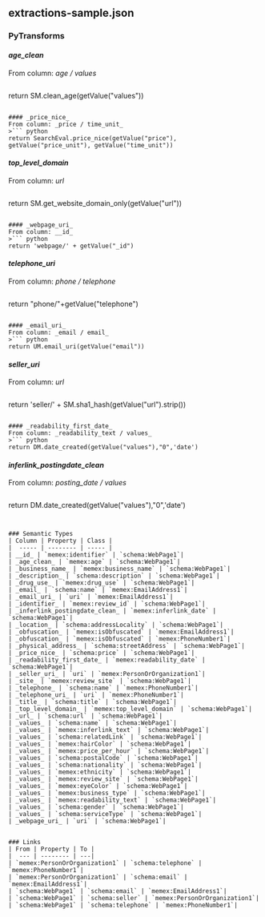 ## extractions-sample.json

### PyTransforms
#### _age_clean_
From column: _age / values_
>``` python
return SM.clean_age(getValue("values"))
```

#### _price_nice_
From column: _price / time_unit_
>``` python
return SearchEval.price_nice(getValue("price"), getValue("price_unit"), getValue("time_unit"))
```

#### _top_level_domain_
From column: _url_
>``` python
return SM.get_website_domain_only(getValue("url"))
```

#### _webpage_uri_
From column: __id_
>``` python
return 'webpage/' + getValue("_id")
```

#### _telephone_uri_
From column: _phone / telephone_
>``` python
return "phone/"+getValue("telephone")
```

#### _email_uri_
From column: _email / email_
>``` python
return UM.email_uri(getValue("email"))
```

#### _seller_uri_
From column: _url_
>``` python
return 'seller/' + SM.sha1_hash(getValue("url").strip())
```

#### _readability_first_date_
From column: _readability_text / values_
>``` python
return DM.date_created(getValue("values"),"0",'date')
```

#### _inferlink_postingdate_clean_
From column: _posting_date / values_
>``` python
return DM.date_created(getValue("values"),"0",'date')
```


### Semantic Types
| Column | Property | Class |
|  ----- | -------- | ----- |
| __id_ | `memex:identifier` | `schema:WebPage1`|
| _age_clean_ | `memex:age` | `schema:WebPage1`|
| _business_name_ | `memex:business_name` | `schema:WebPage1`|
| _description_ | `schema:description` | `schema:WebPage1`|
| _drug_use_ | `memex:drug_use` | `schema:WebPage1`|
| _email_ | `schema:name` | `memex:EmailAddress1`|
| _email_uri_ | `uri` | `memex:EmailAddress1`|
| _identifier_ | `memex:review_id` | `schema:WebPage1`|
| _inferlink_postingdate_clean_ | `memex:inferlink_date` | `schema:WebPage1`|
| _location_ | `schema:addressLocality` | `schema:WebPage1`|
| _obfuscation_ | `memex:isObfuscated` | `memex:EmailAddress1`|
| _obfuscation_ | `memex:isObfuscated` | `memex:PhoneNumber1`|
| _physical_address_ | `schema:streetAddress` | `schema:WebPage1`|
| _price_nice_ | `schema:price` | `schema:WebPage1`|
| _readability_first_date_ | `memex:readability_date` | `schema:WebPage1`|
| _seller_uri_ | `uri` | `memex:PersonOrOrganization1`|
| _site_ | `memex:review_site` | `schema:WebPage1`|
| _telephone_ | `schema:name` | `memex:PhoneNumber1`|
| _telephone_uri_ | `uri` | `memex:PhoneNumber1`|
| _title_ | `schema:title` | `schema:WebPage1`|
| _top_level_domain_ | `memex:top_level_domain` | `schema:WebPage1`|
| _url_ | `schema:url` | `schema:WebPage1`|
| _values_ | `schema:name` | `schema:WebPage1`|
| _values_ | `memex:inferlink_text` | `schema:WebPage1`|
| _values_ | `schema:relatedLink` | `schema:WebPage1`|
| _values_ | `memex:hairColor` | `schema:WebPage1`|
| _values_ | `memex:price_per_hour` | `schema:WebPage1`|
| _values_ | `schema:postalCode` | `schema:WebPage1`|
| _values_ | `schema:nationality` | `schema:WebPage1`|
| _values_ | `memex:ethnicity` | `schema:WebPage1`|
| _values_ | `memex:review_site` | `schema:WebPage1`|
| _values_ | `memex:eyeColor` | `schema:WebPage1`|
| _values_ | `memex:business_type` | `schema:WebPage1`|
| _values_ | `memex:readability_text` | `schema:WebPage1`|
| _values_ | `schema:gender` | `schema:WebPage1`|
| _values_ | `schema:serviceType` | `schema:WebPage1`|
| _webpage_uri_ | `uri` | `schema:WebPage1`|


### Links
| From | Property | To |
|  --- | -------- | ---|
| `memex:PersonOrOrganization1` | `schema:telephone` | `memex:PhoneNumber1`|
| `memex:PersonOrOrganization1` | `schema:email` | `memex:EmailAddress1`|
| `schema:WebPage1` | `schema:email` | `memex:EmailAddress1`|
| `schema:WebPage1` | `schema:seller` | `memex:PersonOrOrganization1`|
| `schema:WebPage1` | `schema:telephone` | `memex:PhoneNumber1`|
